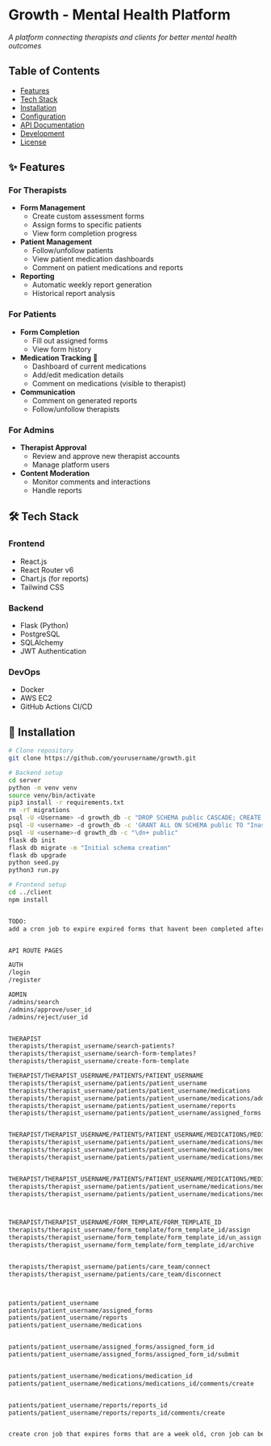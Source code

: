 # Growth - Mental Health Platform

*A platform connecting therapists and clients for better mental health outcomes*

## Table of Contents
- [Features](#features)
- [Tech Stack](#tech-stack)
- [Installation](#installation)
- [Configuration](#configuration)
- [API Documentation](#api-documentation)
- [Development](#development)
- [License](#license)

## ✨ Features

### For Therapists
- **Form Management**
  - Create custom assessment forms
  - Assign forms to specific patients
  - View form completion progress
- **Patient Management**
  - Follow/unfollow patients
  - View patient medication dashboards
  - Comment on patient medications and reports
- **Reporting**
  - Automatic weekly report generation
  - Historical report analysis

### For Patients
- **Form Completion**
  - Fill out assigned forms
  - View form history
- **Medication Tracking** 💊
  - Dashboard of current medications
  - Add/edit medication details
  - Comment on medications (visible to therapist)
- **Communication**
  - Comment on generated reports
  - Follow/unfollow therapists

### For Admins
- **Therapist Approval**
  - Review and approve new therapist accounts
  - Manage platform users
- **Content Moderation**
  - Monitor comments and interactions
  - Handle reports

## 🛠 Tech Stack

### Frontend
- React.js
- React Router v6
- Chart.js (for reports)
- Tailwind CSS

### Backend
- Flask (Python)
- PostgreSQL
- SQLAlchemy
- JWT Authentication

### DevOps
- Docker
- AWS EC2
- GitHub Actions CI/CD

## 🚀 Installation

```bash
# Clone repository
git clone https://github.com/yourusername/growth.git

# Backend setup
cd server
python -m venv venv
source venv/bin/activate 
pip3 install -r requirements.txt
rm -rf migrations
psql -U <Username> -d growth_db -c "DROP SCHEMA public CASCADE; CREATE SCHEMA public;"
psql -U <username> -d growth_db -c 'GRANT ALL ON SCHEMA public TO "Inashyatt1";'
psql -U <username>-d growth_db -c "\dn+ public"
flask db init
flask db migrate -m "Initial schema creation"
flask db upgrade
python seed.py
python3 run.py

# Frontend setup
cd ../client
npm install


TODO:
add a cron job to expire expired forms that havent been completed after a week


API ROUTE PAGES

AUTH
/login
/register

ADMIN
/admins/search
/admins/approve/user_id
/admins/reject/user_id


THERAPIST
therapists/therapist_username/search-patients?
therapists/therapist_username/search-form-templates?
therapists/therapist_username/create-form-template

THERAPIST/THERAPIST_USERNAME/PATIENTS/PATIENT_USERNAME
therapists/therapist_username/patients/patient_username 
therapists/therapist_username/patients/patient_username/medications
therapists/therapist_username/patients/patient_username/medications/add
therapists/therapist_username/patients/patient_username/reports
therapists/therapist_username/patients/patient_username/assigned_forms


THERAPIST/THERAPIST_USERNAME/PATIENTS/PATIENT_USERNAME/MEDICATIONS/MEDICATION_ID
therapists/therapist_username/patients/patient_username/medications/medication_id/delete
therapists/therapist_username/patients/patient_username/medications/medication_id/edit
therapists/therapist_username/patients/patient_username/medications/medication_id/comment


THERAPIST/THERAPIST_USERNAME/PATIENTS/PATIENT_USERNAME/MEDICATIONS/MEDICATION_ID/MEDICATION_COMMENTS/MEDICATION_COMMENT_ID
therapists/therapist_username/patients/patient_username/medications/medication_id/comments/medication_comment_id/edit
therapists/therapist_username/patients/patient_username/medications/medication_id/comments/medication_comment_id/delete



THERAPIST/THERAPIST_USERNAME/FORM_TEMPLATE/FORM_TEMPLATE_ID
therapists/therapist_username/form_template/form_template_id/assign
therapists/therapist_username/form_template/form_template_id/un_assign
therapists/therapist_username/form_template/form_template_id/archive


therapists/therapist_username/patients/care_team/connect
therapists/therapist_username/patients/care_team/disconnect



patients/patient_username
patients/patient_username/assigned_forms
patients/patient_username/reports
patients/patient_username/medications


patients/patient_username/assigned_forms/assigned_form_id
patients/patient_username/assigned_forms/assigned_form_id/submit


patients/patient_username/medications/medication_id
patients/patient_username/medications/medications_id/comments/create


patients/patient_username/reports/reports_id
patients/patient_username/reports/reports_id/comments/create


create cron job that expires forms that are a week old, cron job can be run every night